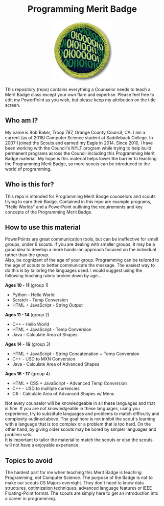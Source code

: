 <h1 align="center"> Programming Merit Badge </h1>
<div align="center">
  <img align="center" src="/rec/Programming.jpg" />
</div>
<br>
This repository (repo) contains everything a Counselor needs to teach a Merit Badge class except your own flare and expertise.  
Please feel free to edit my PowerPoint as you wish, but please keep my attribution on the title screen.  
<br>

## Who am I?
My name is Bob Baker, Troop 787, Orange County Council, CA.
I am a current (as of 2018) Computer Science student at Saddleback College.  In 2007 I joined the Scouts and earned my Eagle in 2014. Since 2010, I have been working with the Council's NYLT program while trying to help build permanent programs across the Council including this Programming Merit Badge material.  My hope is this material helps lower the barrier to teaching the Programming Merit Badge, so more scouts can be introduced to the world of programming.


## Who is this for?
This repo is intended for Programming Merit Badge counselors and scouts trying to earn their Badge. Contained in this repo are example programs, "Hello Worlds" and a PowerPoint outlining the requirements and key concepts of the Programming Merit Badge.  


## How to use this material
PowerPoints are great communication tools, but can be ineffective for small groups, under 6 scouts.  If you are dealing with smaller groups, it may be a good idea to develop a more hands-on approach focused on the individual rather than the group.  
Also, be cognizant of the age of your group.  Programming can be tailored to the age of scouts to better communicate the message. The easiest way to do this is by tailoring the languages used.  I would suggest using the following teaching rubric broken down by age...

__Ages 10 - 11__ (group 1)
 * Python - Hello World
 * Scratch - Temp Conversion 
 * HTML + JavaScript - String Output
 
__Ages 11 - 14__ (group 2)
 * C++ - Hello World
 * HTML + JavaScript - Temp Conversion
 * Java - Calculate Area of Shapes
 
__Ages 14 - 16__ (group 3)
 * HTML + JavaScript - String Concatenation + Temp Conversion
 * C++ - USD to MXN Conversion
 * Java - Calculate Area of Advanced Shapes
 
__Ages 16 - 17__ (group 4)
 * HTML + CSS + JavaScript - Advanced Temp Conversion
 * C++ - USD to multiple currencies
 * C# - Calculate Area of Advanced Shapes w/ Menu

Not every counselor will be knowledgeable in all these languages and that is fine. If you are not knowledgeable in these languages, using you experience, try to substitute languages and problems to match difficulty and complexity outlined above.
The goal here is not inhibit the scout's learning with a language that is too complex or a problem that is too hard.  On the other hand, by giving older scouts may be bored by simpler languages and problem sets.  
It is important to tailor the material to match the scouts or else the scouts will not have a enjoyable experience.


## Topics to avoid
The hardest part for me when teaching this Merit Badge is teaching Programming, not Computer Science.  The purpose of the Badge is not to make our scouts CS Majors overnight.  They don't need to know data structures, optimization techniques, advanced language features or IEEE Floating-Point format.  The scouts are simply here to get an introduction into a career in programming.   
